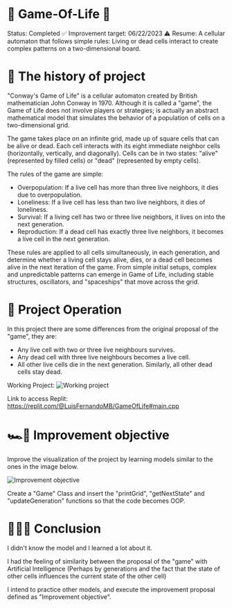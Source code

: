 # 👾 Game-Of-Life 🧬
Status: Completed ✅
Improvement target: 06/22/2023 ⚠️
Resume: A cellular automaton that follows simple rules: Living or dead cells interact to create complex patterns on a two-dimensional board.

# 📖 The history of project
"Conway's Game of Life" is a cellular automaton created by British mathematician John Conway in 1970. Although it is called a "game", the Game of Life does not involve players or strategies; is actually an abstract mathematical model that simulates the behavior of a population of cells on a two-dimensional grid.

The game takes place on an infinite grid, made up of square cells that can be alive or dead. Each cell interacts with its eight immediate neighbor cells (horizontally, vertically, and diagonally). Cells can be in two states: "alive" (represented by filled cells) or "dead" (represented by empty cells).

The rules of the game are simple:
- Overpopulation: If a live cell has more than three live neighbors, it dies due to overpopulation.
- Loneliness: If a live cell has less than two live neighbors, it dies of loneliness.
- Survival: If a living cell has two or three live neighbors, it lives on into the next generation.
- Reproduction: If a dead cell has exactly three live neighbors, it becomes a live cell in the next generation.

These rules are applied to all cells simultaneously, in each generation, and determine whether a living cell stays alive, dies, or a dead cell becomes alive in the next iteration of the game. From simple initial setups, complex and unpredictable patterns can emerge in Game of Life, including stable structures, oscillators, and "spaceships" that move across the grid.

# 🎯 Project Operation
In this project there are some differences from the original proposal of the "game", they are:
- Any live cell with two or three live neighbours survives.
- Any dead cell with three live neighbours becomes a live cell.
- All other live cells die in the next generation. Similarly, all other dead cells stay dead.

Working Project:
![Working project](https://github.com/LFernandoMB/Game-Of-Life/assets/91624923/fc3fd3b9-c344-48ee-839a-7b8afd1d606a)

Link to access Replit:
https://replit.com/@LuisFernandoMB/GameOfLife#main.cpp

# 🏎️💨 Improvement objective
Improve the visualization of the project by learning models similar to the ones in the image below.

![Improvement objective](https://github.com/LFernandoMB/Game-Of-Life/assets/91624923/e708a8d7-c7a7-4842-bdda-8e14b8bd0404)

Create a "Game" Class and insert the "printGrid", "getNextState" and "updateGeneration" functions so that the code becomes OOP.

# 👨🏻‍💻 Conclusion
I didn't know the model and I learned a lot about it.

I had the feeling of similarity between the proposal of the "game" with Artificial Intelligence (Perhaps by generations and the fact that the state of other cells influences the current state of the other cell)

I intend to practice other models, and execute the improvement proposal defined as "Improvement objective".
